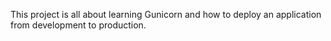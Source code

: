 This project is all about learning Gunicorn and how
to deploy an application from development to production.